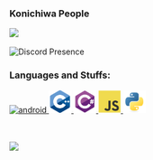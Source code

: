 ### Konichiwa People
<img src="https://user-images.githubusercontent.com/73097560/115834477-dbab4500-a447-11eb-908a-139a6edaec5c.gif">

![Discord Presence](<https://lanyard.cnrad.dev/api/762574927487303691?theme=dark&bg=0b0f12&borderRadius=30px&animated=false&idleMessage=Sleeping%20(probably)&hideDiscriminator=true>)
<p align="left">
</p>
<h3 align="left">Languages and Stuffs:</h3>
<p align="left"> <a href="https://developer.android.com" target="_blank" rel="noreferrer"> <img src="https://media.discordapp.net/attachments/1059922006331629598/1147483477814550608/Android-14-port-3861611486-PhotoRoom.png-PhotoRoom.png?width=506&height=506" alt="android" width="40" height="40"/> </a> <a href="https://www.w3schools.com/cpp/" target="_blank" rel="noreferrer"> <img src="https://raw.githubusercontent.com/devicons/devicon/master/icons/cplusplus/cplusplus-original.svg" alt="cplusplus" width="40" height="40"/> </a> <a href="https://www.w3schools.com/cs/" target="_blank" rel="noreferrer"> <img src="https://raw.githubusercontent.com/devicons/devicon/55609aa5bd817ff167afce0d965585c92040787a/icons/csharp/csharp-original.svg" alt="cplusplus" width="40" height="40"/> </a> <a href="https://developer.mozilla.org/en-US/docs/Web/JavaScript" target="_blank" rel="noreferrer"> <img src="https://raw.githubusercontent.com/devicons/devicon/master/icons/javascript/javascript-original.svg" alt="javascript" width="40" height="40"/>  </a> <a href="https://www.python.org" target="_blank" rel="noreferrer"> <img src="https://raw.githubusercontent.com/devicons/devicon/master/icons/python/python-original.svg" alt="python" width="40" height="40"/> </a> </p><br><br>
<div>
<a href="https://github.com/Infernite">
<img align="left" src="http://github-profile-summary-cards.vercel.app/api/cards/productive-time?username=Infernite&theme=dark" height="200em" />
</div>
